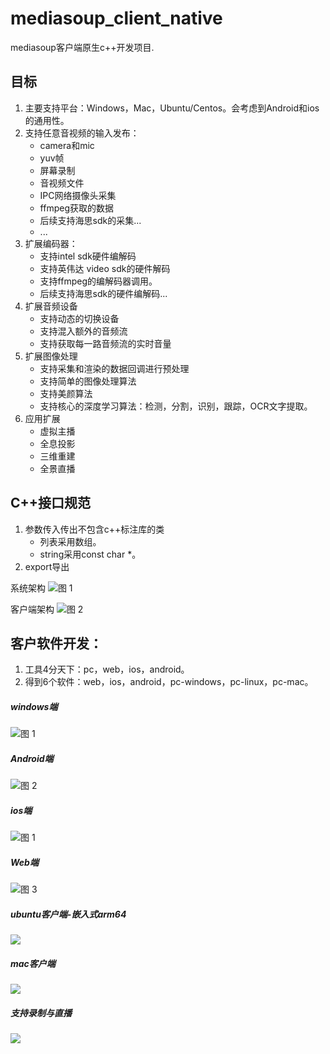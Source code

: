# mediasoup_client_native
mediasoup客户端原生c++开发项目.

## 目标
1. 主要支持平台：Windows，Mac，Ubuntu/Centos。会考虑到Android和ios的通用性。
2. 支持任意音视频的输入发布：
    - camera和mic
    - yuv帧
    - 屏幕录制
    - 音视频文件
    - IPC网络摄像头采集
    - ffmpeg获取的数据
    - 后续支持海思sdk的采集...
    - ...
3. 扩展编码器：
    - 支持intel sdk硬件编解码
    - 支持英伟达 video sdk的硬件解码
    - 支持ffmpeg的编解码器调用。
    - 后续支持海思sdk的硬件编解码...
4. 扩展音频设备
    - 支持动态的切换设备
    - 支持混入额外的音频流
    - 支持获取每一路音频流的实时音量
5. 扩展图像处理
    - 支持采集和渲染的数据回调进行预处理
    - 支持简单的图像处理算法
    - 支持美颜算法
    - 支持核心的深度学习算法：检测，分割，识别，跟踪，OCR文字提取。
6. 应用扩展
    - 虚拟主播
    - 全息投影
    - 三维重建
    - 全景直播

## C++接口规范
1. 参数传入传出不包含c++标注库的类
    - 列表采用数组。
    - string采用const char *。
2. export导出


系统架构
![图 1](images/1.png)

客户端架构
   ![图 2](images/f50c4a4f3c653757d1f124e6c74e615b11114c1a2dad328ba99733826f540f4a.png) 

## 客户软件开发：
1. 工具4分天下：pc，web，ios，android。
2. 得到6个软件：web，ios，android，pc-windows，pc-linux，pc-mac。
##### windows端
![图 1](images/aab8401acd79683dd9b8ad979ddd413cca33bf0e0d9d198739ab8be8f77f3971.png)  

##### Android端
![图 2](images/295290790f56996424d267c4311279fb9c21957bdb973fe12746f4340a1bf150.png)  

##### ios端
![图 1](images/c9dee87b216297b77b8b6ca263476c6270012304fb90699c701a3686afaccc6f.png)  

##### Web端
![图 3](images/f2431c3e5734cef3803c001636476066a66d55c0f1bc3cdf51746d3ecfba076c.png)  

##### ubuntu客户端-嵌入式arm64
![](images/4dbc0a4a.png)

##### mac客户端
![](images/mac.png)

##### 支持录制与直播
![](images/直播功能.png)